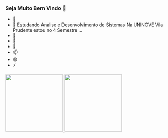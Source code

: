 ### Seja Muito Bem Vindo 👋

- 🔭 
- 🌱 Estudando Analise e Desenvolvimento de Sistemas Na UNINOVE Vila Prudente estou no 4 Semestre ...
- 👯 
- 🤔 
- 💬 
- 📫 
- 😄 
- ⚡

<div>
  <a href="https://github.com/RaphaelPH01">
  <img height="180em" src="https://github-readme-stats.vercel.app/api?username=raphaelph01&show_icons=true&theme=dark&include_all_commits=true&count_private=true"/>
  <img height="180em" src="https://github-readme-stats.vercel.app/api/top-langs/?username=raphaelph01&layout=compact&langs_count=7&theme=dark"/>
</div>
